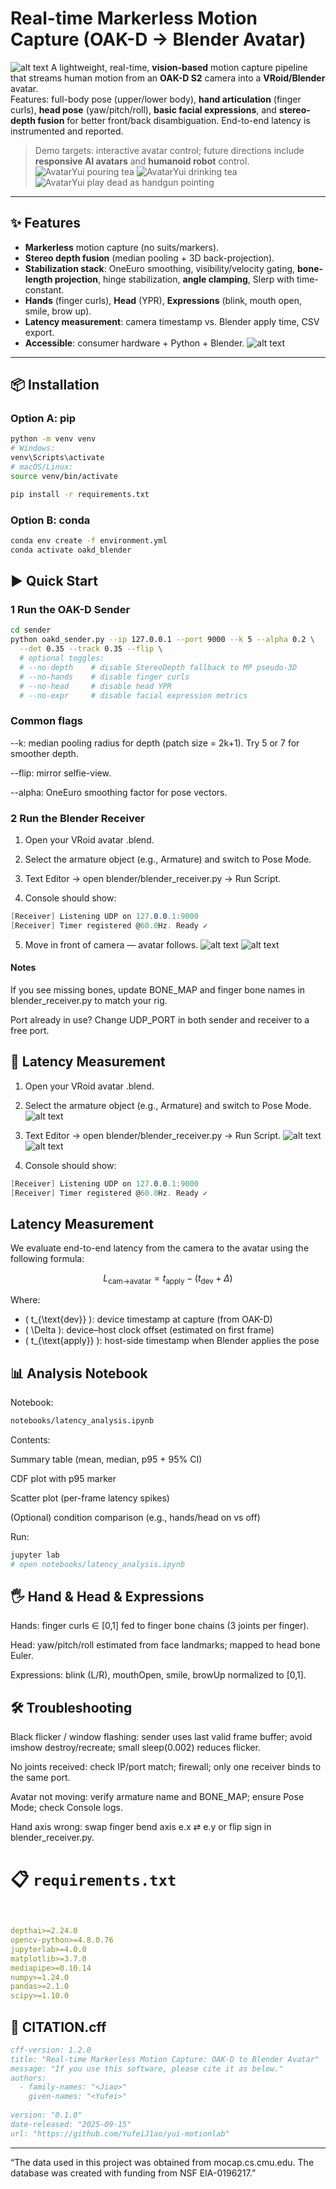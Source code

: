 # Real-time Markerless Motion Capture (OAK-D → Blender Avatar)
![alt text](Assets/yuidrinktea.png)
A lightweight, real-time, **vision-based** motion capture pipeline that streams human motion from an **OAK-D S2** camera into a **VRoid/Blender** avatar.  
Features: full-body pose (upper/lower body), **hand articulation** (finger curls), **head pose** (yaw/pitch/roll), **basic facial expressions**, and **stereo-depth fusion** for better front/back disambiguation. End-to-end latency is instrumented and reported.

> Demo targets: interactive avatar control; future directions include **responsive AI avatars** and **humanoid robot** control.
![AvatarYui pouring tea](Assets/yuiteapouring.png)
![AvatarYui drinking tea](Assets/yuiteadrinking.png)
![AvatarYui play dead as handgun pointing](avatarAssets/play.gif)
---

## ✨ Features
- **Markerless** motion capture (no suits/markers).
- **Stereo depth fusion** (median pooling + 3D back-projection).
- **Stabilization stack**: OneEuro smoothing, visibility/velocity gating, **bone-length projection**, hinge stabilization, **angle clamping**, Slerp with time-constant.
- **Hands** (finger curls), **Head** (YPR), **Expressions** (blink, mouth open, smile, brow up).
- **Latency measurement**: camera timestamp vs. Blender apply time, CSV export.
- **Accessible**: consumer hardware + Python + Blender.
![alt text](<Assets/flowchart.png>)
---

## 📦 Installation

### Option A: pip
```bash
python -m venv venv
# Windows:
venv\Scripts\activate
# macOS/Linux:
source venv/bin/activate

pip install -r requirements.txt
```
### Option B: conda
```bash
conda env create -f environment.yml
conda activate oakd_blender
```

## ▶️ Quick Start

### 1 Run the OAK-D Sender
```bash
cd sender
python oakd_sender.py --ip 127.0.0.1 --port 9000 --k 5 --alpha 0.2 \
  --det 0.35 --track 0.35 --flip \
  # optional toggles:
  # --no-depth    # disable StereoDepth fallback to MP pseudo-3D
  # --no-hands    # disable finger curls
  # --no-head     # disable head YPR
  # --no-expr     # disable facial expression metrics
```
### Common flags

--k: median pooling radius for depth (patch size = 2k+1). Try 5 or 7 for smoother depth.

--flip: mirror selfie-view.

--alpha: OneEuro smoothing factor for pose vectors.

### 2 Run the Blender Receiver
1. Open your VRoid avatar .blend.

2. Select the armature object (e.g., Armature) and switch to Pose Mode.

3. Text Editor → open blender/blender_receiver.py → Run Script.

4. Console should show:
```csharp
[Receiver] Listening UDP on 127.0.0.1:9000
[Receiver] Timer registered @60.0Hz. Ready ✓
```
5. Move in front of camera — avatar follows.
![alt text](Assets/mocaphand.png)
![alt text](Assets/mocaphand2.png)
#### Notes

If you see missing bones, update BONE_MAP and finger bone names in blender_receiver.py to match your rig.

Port already in use? Change UDP_PORT in both sender and receiver to a free port.

## 🧪 Latency Measurement

1. Open your VRoid avatar .blend.

2. Select the armature object (e.g., Armature) and switch to Pose Mode.
![alt text](Assets/pose_mode.png)

3. Text Editor → open blender/blender_receiver.py → Run Script.
![alt text](Assets/runscript.png)
![alt text](Assets/BlenderScript.png)
4. Console should show:
```csharp
[Receiver] Listening UDP on 127.0.0.1:9000
[Receiver] Timer registered @60.0Hz. Ready ✓
```

## Latency Measurement

We evaluate end-to-end latency from the camera to the avatar using the following formula:

$$
L_{\text{cam→avatar}} = t_{\text{apply}} - (t_{\text{dev}} + \Delta)
$$

Where:

- \( t_{\text{dev}} \): device timestamp at capture (from OAK-D)
- \( \Delta \): device–host clock offset (estimated on first frame)
- \( t_{\text{apply}} \): host-side timestamp when Blender applies the pose

## 📊 Analysis Notebook 
Notebook: 
```bash 
notebooks/latency_analysis.ipynb 
```
Contents:

Summary table (mean, median, p95 + 95% CI)

CDF plot with p95 marker

Scatter plot (per-frame latency spikes)

(Optional) condition comparison (e.g., hands/head on vs off)

Run:
```bash 
jupyter lab
# open notebooks/latency_analysis.ipynb
```
## 🖐️ Hand & Head & Expressions

Hands: finger curls ∈ [0,1] fed to finger bone chains (3 joints per finger).

Head: yaw/pitch/roll estimated from face landmarks; mapped to head bone Euler.

Expressions: blink (L/R), mouthOpen, smile, browUp normalized to [0,1].

## 🛠️ Troubleshooting

Black flicker / window flashing: sender uses last valid frame buffer; avoid imshow destroy/recreate; small sleep(0.002) reduces flicker.

No joints received: check IP/port match; firewall; only one receiver binds to the same port.

Avatar not moving: verify armature name and BONE_MAP; ensure Pose Mode; check Console logs.

Hand axis wrong: swap finger bend axis e.x ⇄ e.y or flip sign in blender_receiver.py.


# 📋 `requirements.txt`
```yaml


depthai>=2.24.0
opencv-python>=4.8.0.76
jupyterlab>=4.0.0
matplotlib>=3.7.0
mediapipe>=0.10.14
numpy>=1.24.0
pandas>=2.1.0
scipy>=1.10.0
```

## 🧾 CITATION.cff

```bibtex
cff-version: 1.2.0
title: "Real-time Markerless Motion Capture: OAK-D to Blender Avatar"
message: "If you use this software, please cite it as below."
authors:
  - family-names: "<Jiao>"
    given-names: "<Yufei>"
    
version: "0.1.0"
date-released: "2025-09-15"
url: "https://github.com/YufeiJ1ao/yui-motionlab"
```
---
“The data used in this project was obtained from mocap.cs.cmu.edu. The database was created with funding from NSF EIA-0196217.”